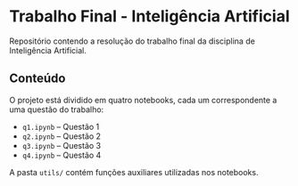 # Trabalho Final - Inteligência Artificial

Repositório contendo a resolução do trabalho final da disciplina de Inteligência Artificial. 

## Conteúdo

O projeto está dividido em quatro notebooks, cada um correspondente a uma questão do trabalho:

- `q1.ipynb` – Questão 1
- `q2.ipynb` – Questão 2
- `q3.ipynb` – Questão 3
- `q4.ipynb` – Questão 4

A pasta `utils/` contém funções auxiliares utilizadas nos notebooks.
